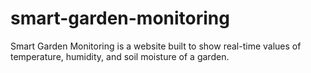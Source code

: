 # smart-garden-monitoring
Smart Garden Monitoring is a website built to show real-time values of temperature, humidity, and soil moisture of a garden.
